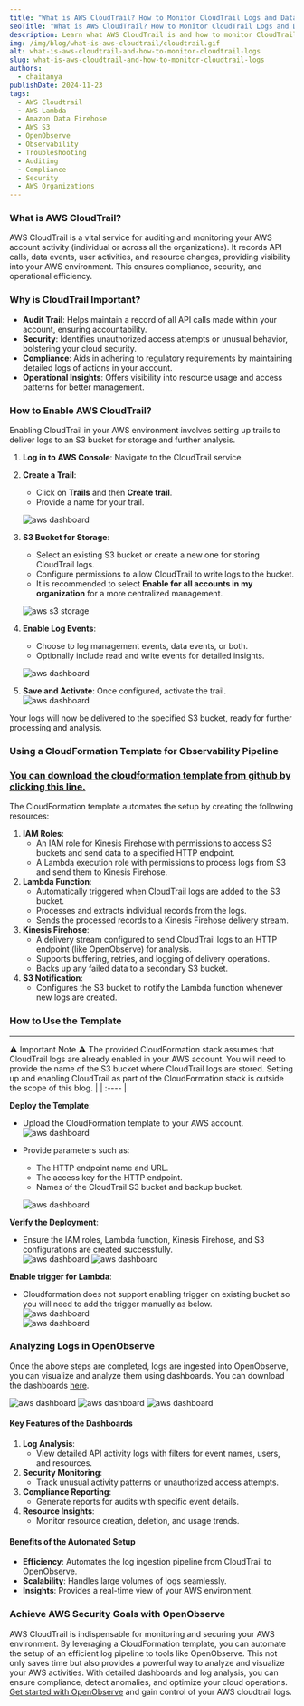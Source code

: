 ```yaml
---
title: "What is AWS CloudTrail? How to Monitor CloudTrail Logs and Data Events for Real-Time Insights"
seoTitle: "What is AWS CloudTrail? How to Monitor CloudTrail Logs and Data Events for Real-Time Insights"
description: Learn what AWS CloudTrail is and how to monitor CloudTrail logs and data events in real-time. Using a CloudFormation stack, deploy roles for Lambda functions, Kinesis Data Firehose, and policies to seamlessly send AWS CloudTrail logs, data events, and more to OpenObserve for analysis.
img: /img/blog/what-is-aws-cloudtrail/cloudtrail.gif
alt: what-is-aws-cloudtrail-and-how-to-monitor-cloudtrail-logs
slug: what-is-aws-cloudtrail-and-how-to-monitor-cloudtrail-logs
authors: 
  - chaitanya
publishDate: 2024-11-23
tags:
  - AWS Cloudtrail
  - AWS Lambda
  - Amazon Data Firehose
  - AWS S3
  - OpenObserve
  - Observability
  - Troubleshooting
  - Auditing
  - Compliance
  - Security
  - AWS Organizations
---
```


### What is AWS CloudTrail?

AWS CloudTrail is a vital service for auditing and monitoring your AWS account activity (individual or across all the organizations). It records API calls, data events, user activities, and resource changes, providing visibility into your AWS environment. This ensures compliance, security, and operational efficiency.

### Why is CloudTrail Important?

* **Audit Trail**: Helps maintain a record of all API calls made within your account, ensuring accountability.  
* **Security**: Identifies unauthorized access attempts or unusual behavior, bolstering your cloud security.  
* **Compliance**: Aids in adhering to regulatory requirements by maintaining detailed logs of actions in your account.  
* **Operational Insights**: Offers visibility into resource usage and access patterns for better management.

### How to Enable AWS CloudTrail?

Enabling CloudTrail in your AWS environment involves setting up trails to deliver logs to an S3 bucket for storage and further analysis.

1. **Log in to AWS Console**: Navigate to the CloudTrail service.  
2. **Create a Trail**:  
   * Click on **Trails** and then **Create trail**.  
   * Provide a name for your trail.

   ![aws dashboard](/img/blog/what-is-aws-cloudtrail/image10.png)

3. **S3 Bucket for Storage**:  
   * Select an existing S3 bucket or create a new one for storing CloudTrail logs.  
   * Configure permissions to allow CloudTrail to write logs to the bucket.  
   * It is recommended to select **Enable for all accounts in my organization** for a more centralized management.

   ![aws s3 storage](/img/blog/what-is-aws-cloudtrail/image7.png)

4. **Enable Log Events**:  
   * Choose to log management events, data events, or both.  
   * Optionally include read and write events for detailed insights.

   ![aws dashboard](/img/blog/what-is-aws-cloudtrail/image3.png)

5. **Save and Activate**: Once configured, activate the trail.  
   ![aws dashboard](/img/blog/what-is-aws-cloudtrail/image8.png)

Your logs will now be delivered to the specified S3 bucket, ready for further processing and analysis.

### Using a CloudFormation Template for Observability Pipeline

### [**You can download the cloudformation template from github by clicking this line.**](https://github.com/openobserve/cloudformation-templates/blob/main/aws_cloudtrail/cloudtrail_o2.yaml)

The CloudFormation template automates the setup by creating the following resources:

1. **IAM Roles**:  
   * An IAM role for Kinesis Firehose with permissions to access S3 buckets and send data to a specified HTTP endpoint.  
   * A Lambda execution role with permissions to process logs from S3 and send them to Kinesis Firehose.  
2. **Lambda Function**:  
   * Automatically triggered when CloudTrail logs are added to the S3 bucket.  
   * Processes and extracts individual records from the logs.  
   * Sends the processed records to a Kinesis Firehose delivery stream.  
3. **Kinesis Firehose**:  
   * A delivery stream configured to send CloudTrail logs to an HTTP endpoint (like OpenObserve) for analysis.  
   * Supports buffering, retries, and logging of delivery operations.  
   * Backs up any failed data to a secondary S3 bucket.  
4. **S3 Notification**:  
   * Configures the S3 bucket to notify the Lambda function whenever new logs are created.

### How to Use the Template

---
⚠️ Important Note ⚠️ 
The provided CloudFormation stack assumes that CloudTrail logs are already enabled in your AWS account. You will need to provide the name of the S3 bucket where CloudTrail logs are stored. Setting up and enabling CloudTrail as part of the CloudFormation stack is outside the scope of this blog. |
| :---- |

**Deploy the Template**:

* Upload the CloudFormation template to your AWS account.  
  ![aws dashboard](/img/blog/what-is-aws-cloudtrail/image9.png)  
* Provide parameters such as:  
  * The HTTP endpoint name and URL.  
  * The access key for the HTTP endpoint.  
  * Names of the CloudTrail S3 bucket and backup bucket.

  ![aws dashboard](/img/blog/what-is-aws-cloudtrail/image2.png)


**Verify the Deployment**:

* Ensure the IAM roles, Lambda function, Kinesis Firehose, and S3 configurations are created successfully.  
  ![aws dashboard](/img/blog/what-is-aws-cloudtrail/image4.png) 
  ![aws dashboard](/img/blog/what-is-aws-cloudtrail/image11.png)

**Enable trigger for Lambda**:

* Cloudformation does not support enabling trigger on existing bucket so you will need to add the trigger manually as below.  
  ![aws dashboard](/img/blog/what-is-aws-cloudtrail/image5.png)  
  ![aws dashboard](/img/blog/what-is-aws-cloudtrail/image1.png)

### Analyzing Logs in OpenObserve

Once the above steps are completed, logs are ingested into OpenObserve, you can visualize and analyze them using dashboards. You can download the dashboards [here](https://github.com/openobserve/dashboards/blob/main/AWS_CloudTrail/CloudTrail.dashboard.json).

![aws dashboard](/img/blog/what-is-aws-cloudtrail/image6.jpg)
![aws dashboard](/img/blog/what-is-aws-cloudtrail/cloudtrail_logs.gif)
![aws dashboard](/img/blog/what-is-aws-cloudtrail/cloudtrail_o2_dashboard.GIF)


#### Key Features of the Dashboards

1. **Log Analysis**:  
   * View detailed API activity logs with filters for event names, users, and resources.  
2. **Security Monitoring**:  
   * Track unusual activity patterns or unauthorized access attempts.  
3. **Compliance Reporting**:  
   * Generate reports for audits with specific event details.  
4. **Resource Insights**:  
   * Monitor resource creation, deletion, and usage trends.

#### Benefits of the Automated Setup

* **Efficiency**: Automates the log ingestion pipeline from CloudTrail to OpenObserve.  
* **Scalability**: Handles large volumes of logs seamlessly.  
* **Insights**: Provides a real-time view of your AWS environment.

### Achieve AWS Security Goals with OpenObserve

AWS CloudTrail is indispensable for monitoring and securing your AWS environment. By leveraging a CloudFormation template, you can automate the setup of an efficient log pipeline to tools like OpenObserve. This not only saves time but also provides a powerful way to analyze and visualize your AWS activities. With detailed dashboards and log analysis, you can ensure compliance, detect anomalies, and optimize your cloud operations. [Get started with OpenObserve](https://cloud.openobserve.ai/) and gain control of your AWS cloudtrail logs.